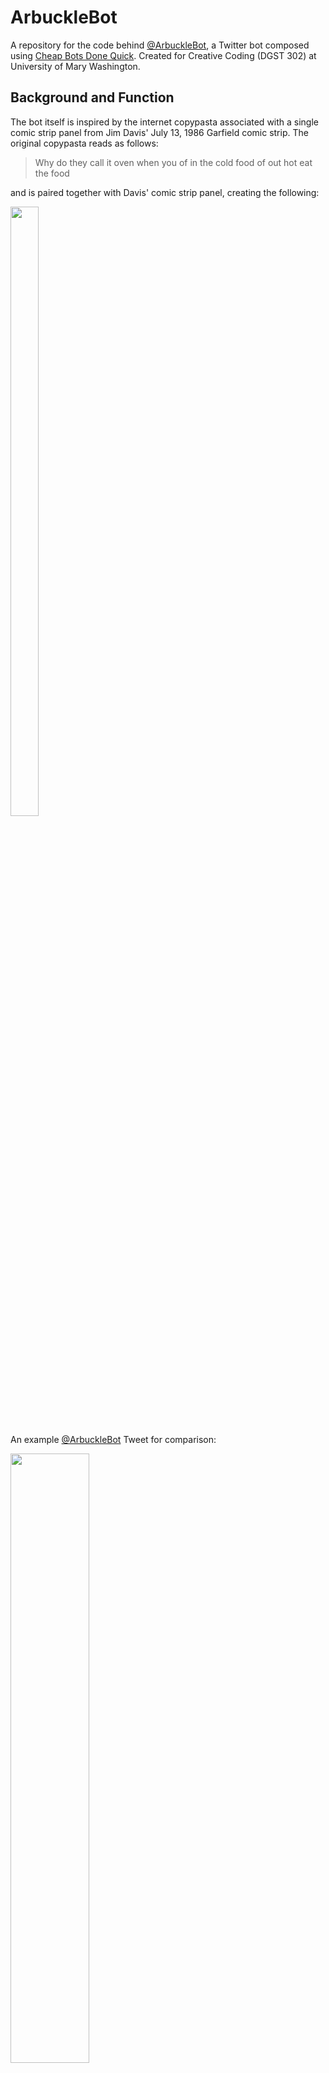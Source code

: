 # ArbuckleBot
A repository for the code behind [@ArbuckleBot](https://twitter.com/ArbuckleBot), a Twitter bot composed using [Cheap Bots Done Quick](https://cheapbotsdonequick.com/). Created for Creative Coding (DGST 302) at University of Mary Washington.

## Background and Function
The bot itself is inspired by the internet copypasta associated with a single comic strip panel from Jim Davis' July 13, 1986 Garfield comic strip. The original copypasta reads as follows:

> Why do they call it oven when you of in the cold food of out hot eat the food

and is paired together with Davis' comic strip panel, creating the following:

<img src="https://user-images.githubusercontent.com/89407955/132077352-0da83ed8-c27d-4040-9a4f-a88bfed193ad.png" width=30% height=50%>


An example [@ArbuckleBot](https://twitter.com/ArbuckleBot) Tweet for comparison: 

<img src="https://user-images.githubusercontent.com/89407955/132077972-6310f74d-15e5-4d43-81ca-d4e0bfda709c.png" width=50% height=50%>


## Feats, Struggles, and Reflection
When deciding on an idea for this project, I opted to target something a step above the minimum, challenging myself by using slightly more complex syntax while also allowing for something more relaxed as I learn the methododology sorrounding Twitter bot creation. [@ArbuckleBot](https://twitter.com/ArbuckleBot) stayed rather consistant throughout its development, though small changes went a long way in increasing my happiness with the final project. The simple addition of the cropped comic strip panel to each Tweet makes the generated text look as it is itself the text bubble associated with Jon Arbuckle. While I thought of captioning the attached image with the bot-generated text would be interesting, I prefer this more subtle approach. Furthermore, a curated set of generated words makes those blurbs posted more humorous and easier to understand.
